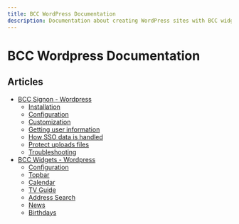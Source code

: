 ```yaml
---
title: BCC WordPress Documentation
description: Documentation about creating WordPress sites with BCC widgets and plugins
---
```


# BCC Wordpress Documentation

## Articles
* [BCC Signon - Wordpress](signon)
  * [Installation](signon/installation.md)
  * [Configuration](signon/configuration.md)
  * [Customization](signon/customization.md)
  * [Getting user information](signon/getting-user-information.md)
  * [How SSO data is handled](signon/sso-data-handling.md)
  * [Protect uploads files](signon/protect-uploads-files.md)
  * [Troubleshooting](signon/troubleshooting.md)
* [BCC Widgets - Wordpress]()
  * [Configuration]()
  * [Topbar]()
  * [Calendar]()
  * [TV Guide]()
  * [Address Search]()
  * [News]()
  * [Birthdays]()
